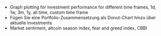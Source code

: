 - Graph plotting for investment performance for different time frames, 1d, 1w, 3m, 1y, all time, custom time frame
- Fügen Sie eine Portfolio-Zusammensetzung als Donut-Chart hinzu über aktuelle Investments
- Market sentiment, altcoin season index, fear and greed index, CBBI
